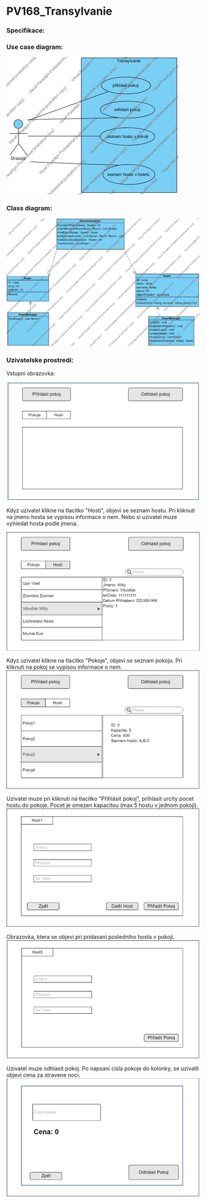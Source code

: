 # PV168_Transylvanie

### Specifikace:



### Use case diagram:

![use](Images/Use_Case_Transylvanie.jpg "use case")

### Class diagram:

![class](Images/Class_Diagram_Transylvanie.jpg "use case")

### Uzivatelske prostredi:

Vstupni obrazovka:

![alt text](Images/uvodni_strana.png)

Kdyz uzivatel klikne na tlacitko "Hosti", objevi se seznam hostu. Pri kliknuti na jmeno hosta se vypisou informace o nem. Nebo si uzivatel muze vyhledat hosta podle jmena.

![alt text](Images/hosti.png)

Kdyz uzivatel klikne na tlacitko "Pokoje", objevi se seznam pokoju. Pri kliknuti na pokoj se vypisou informace o nem.
![alt text](Images/pokoje.png)

Uzivatel muze pri kliknuti na tlacitko "Přihlásit pokoj", prihlasit urcity pocet hostu do pokoje. Pocet je omezen kapacitou (max 5 hostu v jednom pokoji).
![alt text](Images/prihlasit.png)

Obrazovka, ktera se objevi pri pridavani posledniho hosta v pokoji.
![alt text](Images/prihlasit_5.png)

Uzivatel muze odhlasit pokoj. Po napsani cisla pokoje do kolonky, se uzivatli objevi cena za stravene noci.
![alt text](Images/odhlasit.png)



